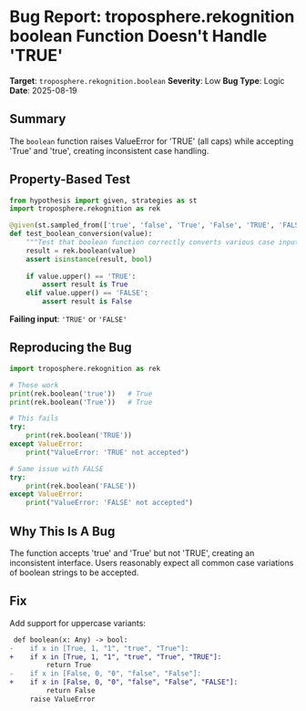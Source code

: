 # Bug Report: troposphere.rekognition boolean Function Doesn't Handle 'TRUE'

**Target**: `troposphere.rekognition.boolean`
**Severity**: Low
**Bug Type**: Logic
**Date**: 2025-08-19

## Summary

The `boolean` function raises ValueError for 'TRUE' (all caps) while accepting 'True' and 'true', creating inconsistent case handling.

## Property-Based Test

```python
from hypothesis import given, strategies as st
import troposphere.rekognition as rek

@given(st.sampled_from(['true', 'false', 'True', 'False', 'TRUE', 'FALSE']))
def test_boolean_conversion(value):
    """Test that boolean function correctly converts various case inputs"""
    result = rek.boolean(value)
    assert isinstance(result, bool)
    
    if value.upper() == 'TRUE':
        assert result is True
    elif value.upper() == 'FALSE':
        assert result is False
```

**Failing input**: `'TRUE'` or `'FALSE'`

## Reproducing the Bug

```python
import troposphere.rekognition as rek

# These work
print(rek.boolean('true'))   # True
print(rek.boolean('True'))   # True

# This fails
try:
    print(rek.boolean('TRUE'))
except ValueError:
    print("ValueError: 'TRUE' not accepted")

# Same issue with FALSE
try:
    print(rek.boolean('FALSE'))
except ValueError:
    print("ValueError: 'FALSE' not accepted")
```

## Why This Is A Bug

The function accepts 'true' and 'True' but not 'TRUE', creating an inconsistent interface. Users reasonably expect all common case variations of boolean strings to be accepted.

## Fix

Add support for uppercase variants:

```diff
 def boolean(x: Any) -> bool:
-    if x in [True, 1, "1", "true", "True"]:
+    if x in [True, 1, "1", "true", "True", "TRUE"]:
         return True
-    if x in [False, 0, "0", "false", "False"]:
+    if x in [False, 0, "0", "false", "False", "FALSE"]:
         return False
     raise ValueError
```